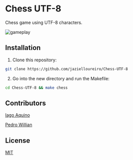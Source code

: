 # Chess UTF-8

Chess game using UTF-8 characters.

![gameplay](https://i.ibb.co/MgnxS1n/chess.gif)

## Installation

1. Clone this repository:

```sh
git clone https://github.com/jazielloureiro/Chess-UTF-8
```

2. Go into the new directory and run the Makefile:

```sh
cd Chess-UTF-8 && make chess
```

## Contributors

[Iago Aquino](https://github.com/iagoaquino)

[Pedro Willian](https://github.com/Coriast)

## License

[MIT](https://github.com/jazielloureiro/Chess-UTF-8/blob/master/LICENSE)
